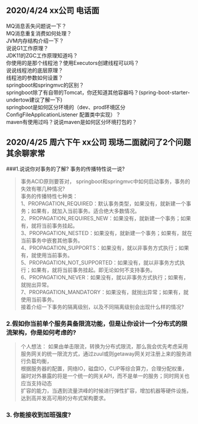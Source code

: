 
## 2020/4/24 xx公司 电话面
MQ消息丢失问题说一下？  
MQ消息重复消费如何处理？  
JVM内存结构介绍一下？  
说说G1工作原理？  
JDK11的ZGC工作原理知道吗？  
你使用的是那个线程池？使用Executors创建线程可以吗？  
说说线程池的底层原理？  
线程池的参数如何设置？  
springboot和springmvc的区别？  
springboot除了有自带的Tomcat，你还知道其他容器吗？(spring-boot-starter-undertow建议了解一下)  
springboot是如何区分环境的（dev、prod环境区分 ConfigFileApplicationListener 配置类中实现）？  
maven有使用过吗？说说maven是如何区分环境打包的？    

## 2020/4/25 周六下午 xx公司 现场二面就问了2个问题其余聊家常
###1.说说你对事务的了解? 事务的传播特性说一说?
> 事务ACID原则要答对， springboot和springmvc中如何启动事务，事务的失效有哪几种情况?  
> 事务的传播特性七种类：  
1、PROPAGATION_REQUIRED：默认事务类型，如果没有，就新建一个事务；如果有，就加入当前事务。适合绝大多数情况。  
2、PROPAGATION_REQUIRES_NEW：如果没有，就新建一个事务；如果有，就将当前事务挂起。  
3、PROPAGATION_NESTED：如果没有，就新建一个事务；如果有，就在当前事务中嵌套其他事务。  
4、PROPAGATION_SUPPORTS：如果没有，就以非事务方式执行；如果有，就使用当前事务。  
5、PROPAGATION_NOT_SUPPORTED：如果没有，就以非事务方式执行；如果有，就将当前事务挂起。即无论如何不支持事务。  
6、PROPAGATION_NEVER：如果没有，就以非事务方式执行；如果有，就抛出异常。  
7、PROPAGATION_MANDATORY：如果没有，就抛出异常；如果有，就使用当前事务。  
接着介绍一下事务的隔离级别，以及不同隔离级别会出现什么样的情况?    

### 2.假如你当前单个服务具备限流功能，但是让你设计一个分布式的限流架构，你是如何考虑的?
> 个人想法： 如果由单击限流，转换为分布式限流，那么我会优先考虑采用服务网关的统一限流方式，通过zuul或则getaway网关对注册上来的服务进行负载均衡，  
>根据服务器的配置，网络IO，磁盘IO，CUP等综合算力，合理分配权重，届时对外暴露的将是一个统一的网关API，而不是单一的服务；同时网关也应当支持动态  
>扩容的能力，当遇到流量洪峰的时候进行弹性扩容，增加机器等硬件设施，达到高并发高可用的分布式架构要求。    

### 3. 你能接收到加班强度?
